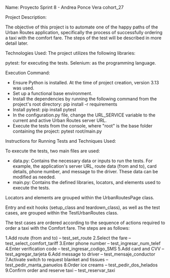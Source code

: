 Name:
Proyecto Sprint 8 - Andrea Ponce Vera cohort_27

Project Description:

The objective of this project is to automate one of the happy paths of the Urban Routes application, specifically the process of successfully ordering a taxi with the comfort fare. The steps of the test will be described in more detail later.

Technologies Used:
The project utilizes the following libraries:

pytest: for executing the tests.
Selenium: as the programming language.

Execution Command:
- Ensure Python is installed. At the time of project creation, version 3.13 was used.
- Set up a functional base environment.
- Install the dependencies by running the following command from the project's root directory: pip install -r requirements
- Install pytest: pip install pytest
- In the configuration.py file, change the URL_SERVICE variable to the current and active Urban Routes server URL.
- Execute the tests from the console, where "root" is the base folder containing the project: pytest root/main.py

Instructions for Running Tests and Techniques Used:

To execute the tests, two main files are used:

- data.py: Contains the necessary data or inputs to run the tests. For example, the application's server URL, route data (from and to), card details, phone number, and message to the driver. These data can be modified as needed.
- main.py: Contains the defined libraries, locators, and elements used to execute the tests.

Locators and elements are grouped within the UrbanRoutesPage class.

Entry and exit hooks (setup_class and teardown_class), as well as the test cases, are grouped within the TestUrbanRoutes class.

The test cases are ordered according to the sequence of actions required to order a taxi with the Comfort fare. The steps are as follows:

1.Add route (from and to) – test_set_route
2.Select the fare – test_select_comfort_tariff
3.Enter phone number – test_ingresar_num_telef
4.Enter verification code – test_ingresar_codigo_SMS
5.Add card and CVV – test_agregar_tarjeta
6.Add message to driver – test_mensaje_conductor
7.Activate switch to request blanket and tissues – test_pedir_manta_panuelos
8.Order ice creams – test_pedir_dos_helados
9.Confirm order and reserve taxi – test_reservar_taxi

